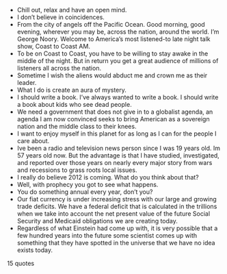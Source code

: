  - Chill out, relax and have an open mind.
 - I don’t believe in coincidences.
 - From the city of angels off the Pacific Ocean. Good morning, good evening, wherever you may be, across the nation, around the world. I’m George Noory. Welcome to America’s most listened-to late night talk show, Coast to Coast AM.
 - To be on Coast to Coast, you have to be willing to stay awake in the middle of the night. But in return you get a great audience of millions of listeners all across the nation.
 - Sometime I wish the aliens would abduct me and crown me as their leader.
 - What I do is create an aura of mystery.
 - I should write a book. I’ve always wanted to write a book. I should write a book about kids who see dead people.
 - We need a government that does not give in to a globalist agenda, an agenda I am now convinced seeks to bring American as a sovereign nation and the middle class to their knees.
 - I want to enjoy myself in this planet for as long as I can for the people I care about.
 - Ive been a radio and television news person since I was 19 years old. Im 57 years old now. But the advantage is that I have studied, investigated, and reported over those years on nearly every major story from wars and recessions to grass roots local issues.
 - I really do believe 2012 is coming. What do you think about that?
 - Well, with prophecy you got to see what happens.
 - You do something annual every year, don’t you?
 - Our fiat currency is under increasing stress with our large and growing trade deficits. We have a federal deficit that is calculated in the trillions when we take into account the net present value of the future Social Security and Medicaid obligations we are creating today.
 - Regardless of what Einstein had come up with, it is very possible that a few hundred years into the future some scientist comes up with something that they have spotted in the universe that we have no idea exists today.

15 quotes
